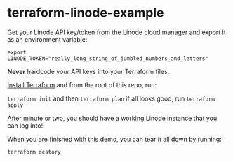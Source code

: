# terraform-linode-example

Get your Linode API key/token from the Linode cloud manager and export it as an environment variable:

`export LINODE_TOKEN="really_long_string_of_jumbled_numbers_and_letters"`

**Never** hardcode your API keys into your Terraform files.

[Install Terraform](https://www.terraform.io/downloads.html) and from the root of this repo, run:

`terraform init`
and then
`terraform plan`
if all looks good, run
`terraform apply`

After minute or two, you should have a working Linode instance that you can log into!

When you are finished with this demo, you can tear it all down by running:

`terraform destory`
